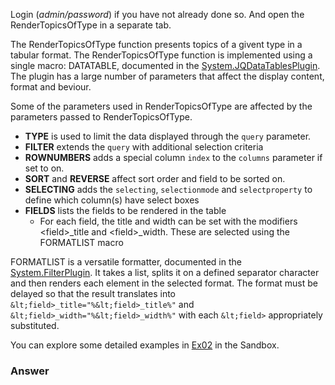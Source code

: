 <!-- Scenario text goes here -->
Login (_admin/password_) if you have not already done so. And open the RenderTopicsOfType in a separate tab.

The RenderTopicsOfType function presents topics of a givent type in a tabular format. The RenderTopicsOfType  function is implemented using a single macro: DATATABLE, documented in the [System.JQDataTablesPlugin](https://[[HOST_SUBDOMAIN]]-80-[[KATACODA_HOST]].environments.katacoda.com/System.JQDataTablesPlugin). The plugin has a large number of parameters that affect the display content, format and beviour. 

Some of the parameters used in RenderTopicsOfType are affected by the parameters passed to RenderTopicsOfType. 
* **TYPE** is used to limit the data displayed through the `query` parameter.
* **FILTER** extends the `query` with additional selection criteria
* **ROWNUMBERS** adds a special column `index` to the `columns` parameter if set to on.
* **SORT** and **REVERSE** affect sort order and field to be sorted on.
* **SELECTING** adds the `selecting`, `selectionmode` and `selectproperty` to define which column(s) have select boxes
* **FIELDS** lists the fields to be rendered in the table
    * For each field, the title and width can be set with the modifiers &lt;field>_title and &lt;field>_width. These are selected using the FORMATLIST macro

FORMATLIST is a versatile formatter, documented in the [System.FilterPlugin](https://[[HOST_SUBDOMAIN]]-80-[[KATACODA_HOST]].environments.katacoda.com/System.FilterPlugin). It takes a list, splits it on a defined separator character and then renders each element in the selected format. The format must be delayed so that the result translates into `&lt;field>_title="%&lt;field>_title%"` and `&lt;field>_width="%&lt;field>_width%"` with each `&lt;field>` appropriately substituted.

You can explore some detailed examples in [Ex02](https://[[HOST_SUBDOMAIN]]-80-[[KATACODA_HOST]].environments.katacoda.com/Sandbox/FoswikiTwo4.Ex02) in the Sandbox.

### Answer

<!-- Solution text (if any) goes here -->


